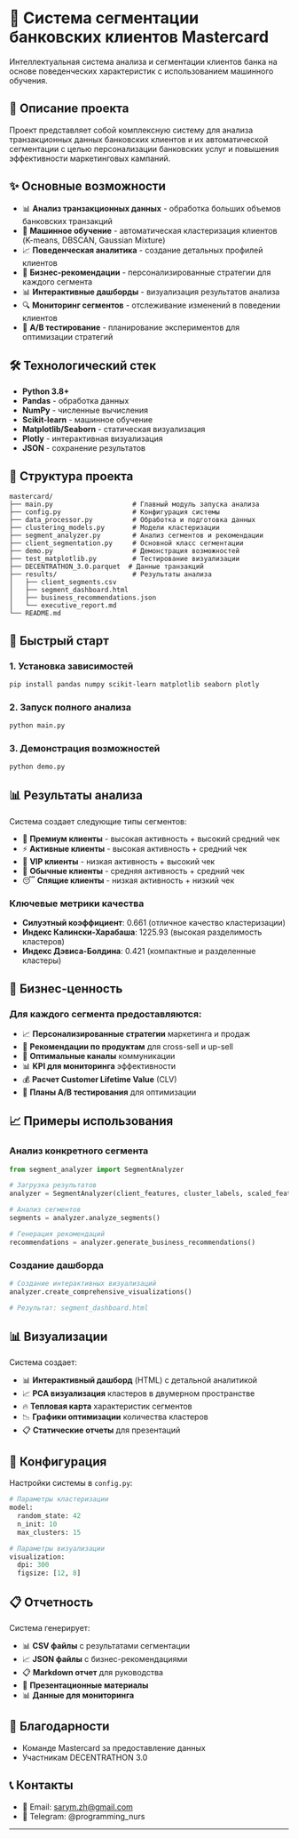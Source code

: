 # 🏦 Система сегментации банковских клиентов Mastercard

Интеллектуальная система анализа и сегментации клиентов банка на основе поведенческих характеристик с использованием машинного обучения.

## 🎯 Описание проекта

Проект представляет собой комплексную систему для анализа транзакционных данных банковских клиентов и их автоматической сегментации с целью персонализации банковских услуг и повышения эффективности маркетинговых кампаний.

## ✨ Основные возможности

- 📊 **Анализ транзакционных данных** - обработка больших объемов банковских транзакций
- 🤖 **Машинное обучение** - автоматическая кластеризация клиентов (K-means, DBSCAN, Gaussian Mixture)
- 📈 **Поведенческая аналитика** - создание детальных профилей клиентов
- 💼 **Бизнес-рекомендации** - персонализированные стратегии для каждого сегмента
- 📊 **Интерактивные дашборды** - визуализация результатов анализа
- 🔍 **Мониторинг сегментов** - отслеживание изменений в поведении клиентов
- 🧪 **A/B тестирование** - планирование экспериментов для оптимизации стратегий

## 🛠️ Технологический стек

- **Python 3.8+**
- **Pandas** - обработка данных
- **NumPy** - численные вычисления
- **Scikit-learn** - машинное обучение
- **Matplotlib/Seaborn** - статическая визуализация
- **Plotly** - интерактивная визуализация
- **JSON** - сохранение результатов

## 📁 Структура проекта

```
mastercard/
├── main.py                    # Главный модуль запуска анализа
├── config.py                  # Конфигурация системы
├── data_processor.py          # Обработка и подготовка данных
├── clustering_models.py       # Модели кластеризации
├── segment_analyzer.py        # Анализ сегментов и рекомендации
├── client_segmentation.py     # Основной класс сегментации
├── demo.py                    # Демонстрация возможностей
├── test_matplotlib.py         # Тестирование визуализации
├── DECENTRATHON_3.0.parquet  # Данные транзакций
├── results/                   # Результаты анализа
│   ├── client_segments.csv
│   ├── segment_dashboard.html
│   ├── business_recommendations.json
│   └── executive_report.md
└── README.md
```

## 🚀 Быстрый старт

### 1. Установка зависимостей

```bash
pip install pandas numpy scikit-learn matplotlib seaborn plotly
```

### 2. Запуск полного анализа

```bash
python main.py
```

### 3. Демонстрация возможностей

```bash
python demo.py
```

## 📊 Результаты анализа

Система создает следующие типы сегментов:

- 🌟 **Премиум клиенты** - высокая активность + высокий средний чек
- ⚡ **Активные клиенты** - высокая активность + средний чек  
- 💎 **VIP клиенты** - низкая активность + высокий чек
- 🔄 **Обычные клиенты** - средняя активность + средний чек
- 😴 **Спящие клиенты** - низкая активность + низкий чек

### Ключевые метрики качества

- **Силуэтный коэффициент**: 0.661 (отличное качество кластеризации)
- **Индекс Калински-Харабаша**: 1225.93 (высокая разделимость кластеров)
- **Индекс Дэвиса-Болдина**: 0.421 (компактные и разделенные кластеры)

## 💼 Бизнес-ценность

### Для каждого сегмента предоставляются:

- 📈 **Персонализированные стратегии** маркетинга и продаж
- 🎁 **Рекомендации по продуктам** для cross-sell и up-sell
- 📱 **Оптимальные каналы** коммуникации
- 📊 **KPI для мониторинга** эффективности
- 💰 **Расчет Customer Lifetime Value** (CLV)
- 🧪 **Планы A/B тестирования** для оптимизации

## 📈 Примеры использования

### Анализ конкретного сегмента

```python
from segment_analyzer import SegmentAnalyzer

# Загрузка результатов
analyzer = SegmentAnalyzer(client_features, cluster_labels, scaled_features, clean_indices)

# Анализ сегментов
segments = analyzer.analyze_segments()

# Генерация рекомендаций
recommendations = analyzer.generate_business_recommendations()
```

### Создание дашборда

```python
# Создание интерактивных визуализаций
analyzer.create_comprehensive_visualizations()

# Результат: segment_dashboard.html
```

## 📊 Визуализации

Система создает:

- 📊 **Интерактивный дашборд** (HTML) с детальной аналитикой
- 📈 **PCA визуализация** кластеров в двумерном пространстве
- 🔥 **Тепловая карта** характеристик сегментов
- 📉 **Графики оптимизации** количества кластеров
- 📋 **Статические отчеты** для презентаций

## 🔧 Конфигурация

Настройки системы в `config.py`:

```python
# Параметры кластеризации
model:
  random_state: 42
  n_init: 10
  max_clusters: 15

# Параметры визуализации  
visualization:
  dpi: 300
  figsize: [12, 8]
```

## 📋 Отчетность

Система генерирует:

- 📊 **CSV файлы** с результатами сегментации
- 📈 **JSON файлы** с бизнес-рекомендациями
- 📋 **Markdown отчет** для руководства
- 🎨 **Презентационные материалы**
- 📊 **Данные для мониторинга**


## 🙏 Благодарности

- Команде Mastercard за предоставление данных
- Участникам DECENTRATHON 3.0

## 📞 Контакты

- 📧 Email: sarym.zh@gmail.com
- 💬 Telegram: @programming_nurs

---
